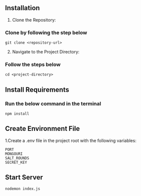 ## Installation

1. Clone the Repository:
###  Clone by following the step below
```
git clone <repository-url>
```
2. Navigate to the Project Directory:
###  Follow the steps below

```
cd <project-directory>
```

## Install Requirements
### Run the below command in the terminal

```
npm install
```
## Create Environment File
1.Create a .env file in the project root with the following variables:
```
PORT
MONGOURI
SALT_ROUNDS
SECRET_KEY
```
## Start Server
```
nodemon index.js
```

